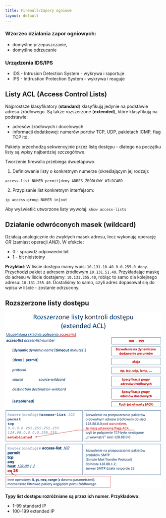 ```yaml
---
title: Firewall/zapory ogniowe
layout: default
---
```


### Wzorzec działania zapor ogniowych:
- domyślne przepuszczanie, 
- domyślne odrzucanie 

### Urządzenia IDS/IPS
- IDS - Intrusion Detection System - wykrywa i raportuje  
- IPS - Inttrustion Protection System - wykrywa i reaguje 

## Listy ACL (Access Control Lists)
Najprostsze klasyfikatory (**standard**) klasyfikują jedynie na podstawie adresu źródłowego. Są także rozszerzone (**extended**), które klasyfikują na podstawie: 
- adresów źródłowych i docelowych 
- informacji dodatkowej: numerów portów TCP, UDP, pakietach ICMP, flag TCP itd.

Pakiety przechodzą sekwencyjnie przez listę dostępu - dlatego na początku listy są wpisy najbardziej szczegółowe. 

Tworzenie firewalla przebiega dwuetapowo:   
1. Definiowanie listy o konkretnym numerze (określającym jej rodzaj):    
```cisco
access-list NUMER permit|deny ADRES_ŹRÓDŁOWY WILDCARD
```
2. Przypisanie list konkretnym interfejsom:  
```cisco
ip access-group NUMER in|out
```

Aby wyświetlić utworzone listy wywołaj: `show access-lists`

## Działanie odwróconych masek (wildcard)
Działają analogicznie do zwykłych  masek adresu, lecz wykonują operację *OR* (zamiast operacji *AND*). W efekcie:
- 0 - sprawdź odpowiedni bit 
- 1 - bit nieistotny 

**Przykład**:
W liście dostępu mamy wpis: `10.131.10.40 0.0.255.0 deny`. Przychodzi pakiet z adresem źródłowym `10.131.51.40`. Przykładając maskę do adresu w liście dostajemy: `10.131.255.40`, robiąc to samo dla kolejnego adresu: `10.131.255.40`. Dostaliśmy to samo, czyli adres dopasował się do wpisu w liście - zostanie odrzucony.  

## Rozszerzone listy dostępu
![Rozszerzone listy dostępu](images/extended.png)
![Przykładowe listy dostępu](images/extended-examples.png)

**Typy list dostępu rozróżniane są przez ich numer. Przykładowo:**
- 1-99 standard IP
- 100-199 extended IP 
